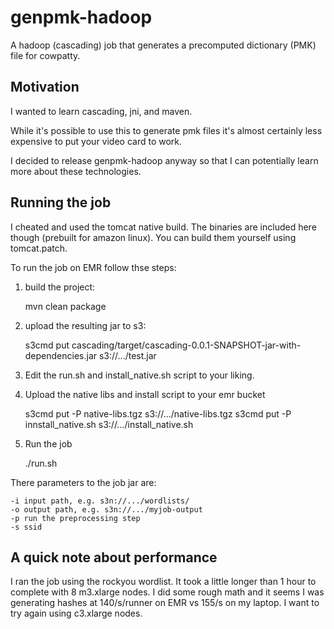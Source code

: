 genpmk-hadoop
====

A hadoop (cascading) job that generates a precomputed dictionary (PMK) file for
cowpatty.

Motivation
---
I wanted to learn cascading, jni, and maven.

While it's possible to use this to generate pmk files it's almost certainly less
expensive to put your video card to work.

I decided to release genpmk-hadoop anyway so that I can potentially learn more
about these technologies.

Running the job
---
I cheated and used the tomcat native build. The binaries are included here
though (prebuilt for amazon linux). You can build them yourself using
tomcat.patch.

To run the job on EMR follow thse steps:

1. build the project:

    mvn clean package

2. upload the resulting jar to s3:

    s3cmd put cascading/target/cascading-0.0.1-SNAPSHOT-jar-with-dependencies.jar s3://.../test.jar

3. Edit the run.sh and install_native.sh script to your liking.

4. Upload the native libs and install script to your emr bucket

    s3cmd put -P native-libs.tgz s3://.../native-libs.tgz
    s3cmd put -P innstall_native.sh s3://.../install_native.sh

5. Run the job

    ./run.sh


There parameters to the job jar are:

    -i input path, e.g. s3n://.../wordlists/
    -o output path, e.g. s3n://.../myjob-output
    -p run the preprocessing step
    -s ssid


A quick note about performance
---
I ran the job using the rockyou wordlist. It took a little longer than 1 hour to
complete with 8 m3.xlarge nodes. I did some rough math and it seems I was
generating hashes at 140/s/runner on EMR vs 155/s on my laptop. I want to try
again using c3.xlarge nodes.

